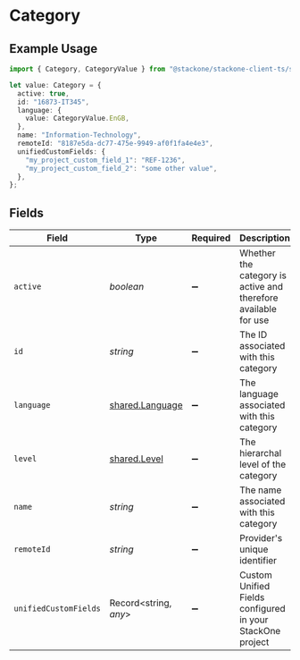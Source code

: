 # Category

## Example Usage

```typescript
import { Category, CategoryValue } from "@stackone/stackone-client-ts/sdk/models/shared";

let value: Category = {
  active: true,
  id: "16873-IT345",
  language: {
    value: CategoryValue.EnGB,
  },
  name: "Information-Technology",
  remoteId: "8187e5da-dc77-475e-9949-af0f1fa4e4e3",
  unifiedCustomFields: {
    "my_project_custom_field_1": "REF-1236",
    "my_project_custom_field_2": "some other value",
  },
};
```

## Fields

| Field                                                                                        | Type                                                                                         | Required                                                                                     | Description                                                                                  | Example                                                                                      |
| -------------------------------------------------------------------------------------------- | -------------------------------------------------------------------------------------------- | -------------------------------------------------------------------------------------------- | -------------------------------------------------------------------------------------------- | -------------------------------------------------------------------------------------------- |
| `active`                                                                                     | *boolean*                                                                                    | :heavy_minus_sign:                                                                           | Whether the category is active and therefore available for use                               | true                                                                                         |
| `id`                                                                                         | *string*                                                                                     | :heavy_minus_sign:                                                                           | The ID associated with this category                                                         | 16873-IT345                                                                                  |
| `language`                                                                                   | [shared.Language](../../../sdk/models/shared/language.md)                                    | :heavy_minus_sign:                                                                           | The language associated with this category                                                   |                                                                                              |
| `level`                                                                                      | [shared.Level](../../../sdk/models/shared/level.md)                                          | :heavy_minus_sign:                                                                           | The hierarchal level of the category                                                         |                                                                                              |
| `name`                                                                                       | *string*                                                                                     | :heavy_minus_sign:                                                                           | The name associated with this category                                                       | Information-Technology                                                                       |
| `remoteId`                                                                                   | *string*                                                                                     | :heavy_minus_sign:                                                                           | Provider's unique identifier                                                                 | 8187e5da-dc77-475e-9949-af0f1fa4e4e3                                                         |
| `unifiedCustomFields`                                                                        | Record<string, *any*>                                                                        | :heavy_minus_sign:                                                                           | Custom Unified Fields configured in your StackOne project                                    | {<br/>"my_project_custom_field_1": "REF-1236",<br/>"my_project_custom_field_2": "some other value"<br/>} |